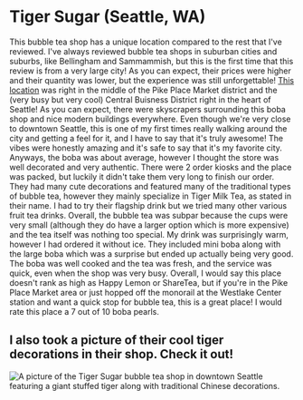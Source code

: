 # Tiger Sugar (Seattle, WA)  
This bubble tea shop has a unique location compared to the rest that I've reviewed. I've always reviewed bubble tea shops in suburban cities and suburbs, like Bellingham and Sammammish, but this is the first time that this review is from a very large city! As you can expect, their prices were higher and their quantity was lower, but the experience was still unforgettable! <a href="https://goo.gl/maps/Yp6XX2kZMGLTjaXY6">This location</a> was right in the middle of the Pike Place Market district and the (very busy but very cool) Central Buisness District right in the heart of Seattle! As you can expect, there were skyscrapers surrounding this boba shop and nice modern buildings everywhere. Even though we're very close to downtown Seattle, this is one of my first times really walking around the city and getting a feel for it, and I have to say that it's truly awesome! The vibes were honestly amazing and it's safe to say that it's my favorite city. Anyways, the boba was about average, however I thought the store was well decorated and very authentic. There were 2 order kiosks and the place was packed, but luckily it didn't take them very long to finish our order. They had many cute decorations and featured many of the traditional types of bubble tea, however they mainly specialize in Tiger Milk Tea, as stated in their name. I had to try their flagship drink but we tried many other various fruit tea drinks. Overall, the bubble tea was subpar because the cups were very small (although they do have a larger option which is more expensive) and the tea itself was nothing too special. My drink was surprisingly warm, however I had ordered it without ice. They included mini boba along with the large boba which was a surprise but ended up actually being very good. The boba was well cooked and the tea was fresh, and the service was quick, even when the shop was very busy. Overall, I would say this place doesn't rank as high as Happy Lemon or ShareTea, but if you're in the Pike Place Market area or just hopped off the monorail at the Westlake Center station and want a quick stop for bubble tea, this is a great place! I would rate this place a 7 out of 10 boba pearls.

## I also took a picture of their cool tiger decorations in their shop. Check it out!
![A picture of the Tiger Sugar bubble tea shop in downtown Seattle featuring a giant stuffed tiger along with traditional Chinese decorations.](https://amazinaxel.com/boba/media/TigerSugar/TigerSugar-interior.jpg "A picture of the Tiger Sugar bubble tea shop in downtown Seattle featuring a giant stuffed tiger along with traditional Chinese decorations.")